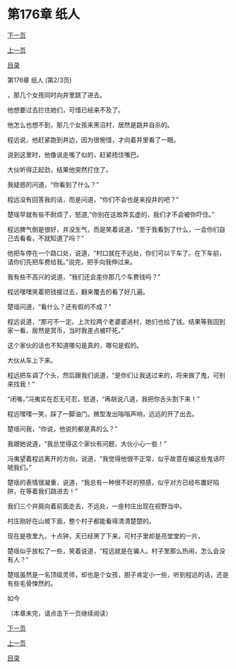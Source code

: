 <h1>第176章    纸人</h1>
            <div><p><a href="./0527_%E7%AC%AC176%E7%AB%A0_%E7%BA%B8%E4%BA%BA.md">下一页</a></p><p><a href="./0525_%E7%AC%AC176%E7%AB%A0_%E7%BA%B8%E4%BA%BA.md">上一页</a></p><p><a href="../">目录</a></p></div>
            <div><p>第176章    纸人 (第2/3页)</p><p>，那几个女孩同时向井里跳了进去。</p><p>他想要过去拦住她们，可惜已经来不及了。</p><p>他怎么也想不到，那几个女孩来黑沼村，居然是跳井自杀的。</p><p>程远说，他赶紧跑到井边，因为很惋惜，才向着井里看了一眼。</p><p>说到这里时，他像说走嘴了似的，赶紧捂住嘴巴。</p><p>大伙听得正起劲，结果他突然打住了。</p><p>我疑惑的问道，“你看到了什么？”</p><p>程远没有回答我的话，而是问道，“你们不会也是来投井的吧？”</p><p>楚瑶早就有些不耐烦了，怒道,“你别在这故弄玄虚的，我们才不会被你吓住。”</p><p>程远脾气倒是很好，并没生气，而是笑着说道，“至于我看到了什么，一会你们自己去看看，不就知道了吗？”</p><p>他把车停在一个路口处，说道，“村口就在不远处，你们可以下车了。在下车前，请你们先把车费给我。”说完，把手向我伸过来。</p><p>我有些不高兴的说道，“我们还会差你那几个车费钱吗？”</p><p>程远嘿嘿笑着把钱接过去，翻来覆去的看了好几遍。</p><p>楚瑶问道，“看什么？还有假的不成？”</p><p>程远说道，“那可不一定。上次拉两个老婆婆进村，她们也给了钱。结果等我回到家一看，居然是冥币，当时我差点被吓死。”</p><p>这个家伙的话也不知道哪句是真的，哪句是假的。</p><p>大伙从车上下来。</p><p>程远把车调了个头，然后跟我们说道，“是你们让我送过来的，将来做了鬼，可别来找我！”</p><p>“闭嘴，”冯夷实在忍无可忍，怒道，“再胡说八道，我把你舌头割下来！”</p><p>程远嘿嘿一笑，踩了一脚油门。微型发出嗡嗡声响，远远的开了出去。</p><p>楚瑶问我，“你说，他说的都是真的么？”</p><p>我跟她说道，“我总觉得这个家伙有问题，大伙小心一些！”</p><p>冯夷望着程远离开的方向，说道，“我觉得他很不正常，似乎故意在编这些鬼话吓唬我们。”</p><p>楚瑶的表情很凝重，说道，“我总有一种很不好的预感，似乎对方已经布置好陷阱，在等着我们跳进去！”</p><p>我们三个并肩向着前面走去，不远处，一座村庄出现在视野当中。</p><p>村庄刚好在山坡下面，整个村子都能看得清清楚楚的。</p><p>现在是夜里九，十点钟，天已经黑了下来，可村子里却是亮堂堂的一片。</p><p>楚瑶似乎放松了一些，笑着说道，“程远就是在骗人。村子里那么热闹，怎么会没有人？”</p><p>楚瑶虽然是一名顶级灵师，却也是个女孩，胆子肯定小一些，听到程远的话，还是有些毛骨悚然的。</p><p>如今</p><p>（本章未完，请点击下一页继续阅读）</p></div>
            <div><p><a href="./0527_%E7%AC%AC176%E7%AB%A0_%E7%BA%B8%E4%BA%BA.md">下一页</a></p><p><a href="./0525_%E7%AC%AC176%E7%AB%A0_%E7%BA%B8%E4%BA%BA.md">上一页</a></p><p><a href="../">目录</a></p></div>